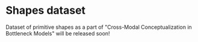 # Shapes dataset

Dataset of primitive shapes as a part of "Cross-Modal Conceptualization in Bottleneck Models" will be released soon!